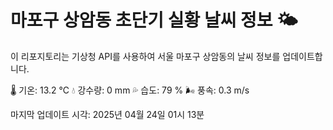 
# 마포구 상암동 초단기 실황 날씨 정보 🌤️

이 리포지토리는 기상청 API를 사용하여 서울 마포구 상암동의 날씨 정보를 업데이트합니다. 

🌡️ 기온: 13.2 ℃
💧 강수량: 0 mm
💦 습도: 79 %
🌬️ 풍속: 0.3 m/s

마지막 업데이트 시각: 2025년 04월 24일 01시 13분    
